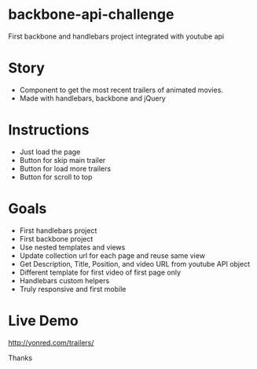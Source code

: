 # backbone-api-challenge
First backbone and handlebars project integrated with youtube api

# Story
- Component to get the most recent trailers of animated movies.
- Made with handlebars, backbone and jQuery

# Instructions
- Just load the page
- Button for skip main trailer
- Button for load more trailers
- Button for scroll to top

# Goals
- First handlebars project
- First backbone project
- Use nested templates and views
- Update collection url for each page and reuse same view
- Get Description, Title, Position, and video URL from youtube API object
- Different template for first video of first page only
- Handlebars custom helpers
- Truly responsive and first mobile
  
# Live Demo
  http://yonred.com/trailers/

Thanks
